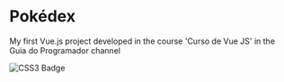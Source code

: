 # Pokédex

My first Vue.js project developed in the course 'Curso de Vue JS' in the Guia do Programador channel

![CSS3 Badge](https://img.shields.io/badge/-YoutubePlaylist-red?style=flat-square?color=black&logo=youtube&logoColor=white)
